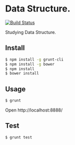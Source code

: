 Data Structure.
==========

[![Build Status](https://travis-ci.org/takecode/SampleTree.svg)](https://travis-ci.org/takecode/SampleTree)

Studying Data Structure.


Install
-------

```sh
$ npm install -g grunt-cli
$ npm install -g bower
$ npm install
$ bower install
```


Usage
-----

```sh
$ grunt
```

Open http://localhost:8888/


Test
----

```sh
$ grunt test
```
